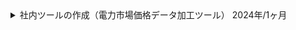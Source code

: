 <details>
  <summary>
    社内ツールの作成（電力市場価格データ加工ツール）
    <span>2024年/1ヶ月</span>
  </summary>
  <div>
    <ul>
      <li><strong>カテゴリ:</strong> <span>自社</span></li>
      <li><strong>担当工程:</strong> <span>設計</span> <span>コーディング</span> <span>テスト</span></li>
      <li><strong>職種・役割:</strong> <span>バックエンド</span></li>
      <li><strong>使用技術:</strong> <span>AWS</span> <span>Docker</span> <span>Git</span> <span>Python</span></li>
  </div>
  <div class="markdown-content">
  
## プロジェクト概要

社内ツールの作成（電力市場価格データ加工ツール）

## チーム情報

チーム人数：1名

## 開発・実装内容

### 【概要】

電力市場価格に関するデータを加工・集計し、グラフ作成に適したデータ形式に変換するツールを試験的に作成。<br/>オペレーション部門がこれまで手動で対応していた複雑な作業を効率化し、将来的な顧客提供を視野に入れたプロトタイプとして開発。

### 【内容】

- **データ加工・集計処理の実装**
  - 複数のCSVやExcelファイルを入力として受け取り、統合・加工し、電力市場価格やフォワードカーブの分析用データを生成。
  - 出力データはそのままグラフ化やレポート作成に使用可能な形式で設計。
- **Pythonを使用したツール開発**
  - 処理の再現性と環境依存性を排除するため、PythonとDockerを活用して設計。
  - 社内利用ではDockerイメージを提供し、業務効率を向上。将来的にはexe化やAWS配信などの選択肢を検討。
- **業務効率向上を重視した設計**
  - 手動で行われていた複雑なデータ処理を自動化し、人的ミスを排除。
  - 操作フローやエラー表示を工夫し、ユーザーが直感的に操作可能な仕様を実現。
- **ヒアリングを重視した仕様策定**
  - オペレーション部門との詳細なヒアリングを繰り返し、実際の業務フローに即した仕様を策定。
  - 利用者視点での課題を共有し、使いやすさと効率性を両立させる機能を実装。

### 【課題・問題点】

- **仕様の不確定性**
  - 初期段階では要件が曖昧で、利用者の業務フローやニーズを正確に把握するためのヒアリングが必要だった。
- **既存業務の非効率性**
  - データ処理が完全に手動で行われており、ミスや作業時間の増大が常態化していた。これをツールで置き換える必要があった。
- **データフォーマットの多様性**
  - 入力データの形式が多岐にわたり、ツールの柔軟性を確保する必要があった。

### 【工夫・思考プロセス】

- **将来の拡張性を意識した設計**
  - 社内ツールとしての利用を前提にしながら、顧客提供を視野に入れた柔軟な設計を採用。
  - 実装の段階で、追加機能や異なる運用フローへの適応を想定。
- **ヒアリングと改善のサイクル**
  - 定期的にオペレーション担当者からフィードバックを得て、仕様やUIをブラッシュアップ。
  - ユーザー視点を取り入れることで、業務効率向上に直結する機能を優先的に開発。
- **作業効率を最大化する機能提案**
  - データ処理の自動化だけでなく、エラーメッセージの明確化や操作性向上の提案を実施。

### 【成果】

- 業務の大幅な効率化を実現し、これまで手動で処理していた作業を自動化。ミスの削減と作業時間の短縮を達成。
- 試験導入ながら、オペレーション部門から高い評価を得て、今後の本格的な導入・展開の基盤を構築。
- 顧客提供を視野に入れた設計により、さらなる改良や追加機能の実装が容易な状態を確保。
- ツールの改善により、業務フローそのものの見直しが促進され、運用の質が向上。

## 【今後の展開】

- 顧客向け提供に向けたツールの改善（UI強化、運用環境の選択肢拡大）。
- AWSを活用したクラウド型ツールとしての配信や、スタンドアロン実行可能なexe化の検討。
- データ可視化やグラフ生成機能の統合によるさらなる付加価値の提供。

## 使用技術（まとめ）

- **プログラミング言語**: Python
- **データ処理**: pandas, openpyxl
- **コンテナ**: Docker
- **バージョン管理**: Git
- **その他ツール**: AWS CLI（検討段階で活用）
  </div>
</details>
